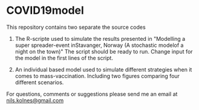 # COVID19model

This repository contains two separate the source codes

1. The R-scripte used to simulate the results presented in "Modelling a super spreader-event inStavanger, Norway (A stochastic modelof a night on the town)"
The script should be ready to run. Change input for the model in the first lines of the script. 

2. An individual based model used to simulate different strategies when it comes to mass-vaccination. 
Including two figures comparing four different scenarios.

For questions, comments or suggestions please send me an email at nils.kolnes@gmail.com

